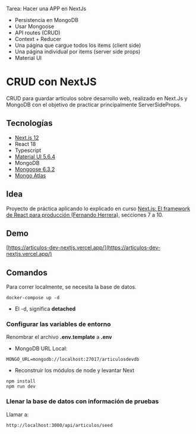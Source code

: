 Tarea:
Hacer una APP en NextJs
- Persistencia en MongoDB
- Usar Mongoose
- API routes (CRUD)
- Context + Reducer
- Una página que cargue todos los items (client side)
- Una página individual por items (server side props)
- Material UI


# CRUD con NextJS
CRUD para guardar artículos sobre desarrollo web, realizado en Next.Js y MongoDB con el objetivo de practicar principalmente ServerSideProps.

## Tecnologías
- [Next.js 12](https://nextjs.org/)
- React 18
- Typescript
- [Material UI 5.6.4](https://mui.com/)
- MongoDB
- [Mongoose 6.3.2](https://mongoosejs.com/)
- [Mongo Atlas](https://www.mongodb.com/atlas/database)


## Idea
Proyecto de práctica aplicando lo explicado en curso [Next.js: El framework de React para producción (Fernando Herrera)](https://www.udemy.com/course/nextjs-fh/), secciones 7 a 10.


## Demo
[https://articulos-dev-nextjs.vercel.app/](https://articulos-dev-nextjs.vercel.app/)


## Comandos
Para correr localmente, se necesita la base de datos.
```
docker-compose up -d
```
* El -d, significa __detached__


### Configurar las variables de entorno
Renombrar el archivo __.env.template__ a __.env__
* MongoDB URL Local:
```
MONGO_URL=mongodb://localhost:27017/articulosdevdb
```

* Reconstruir los módulos de node y levantar Next
```
npm install
npm run dev
```

### Llenar la base de datos con información de pruebas
Llamar a:
```
http://localhost:3000/api/articulos/seed
```